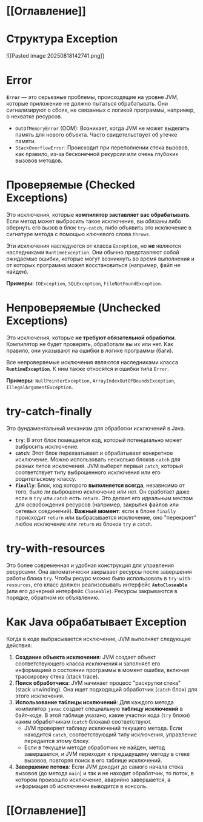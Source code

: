 # [[Оглавление]]

# Структура Exception
![[Pasted image 20250818142741.png]]
# Error

**`Error`** — это серьезные проблемы, происходящие на уровне JVM, которые приложение не должно пытаться обрабатывать. Они сигнализируют о сбоях, не связанных с логикой программы, например, о нехватке ресурсов.
- `OutOfMemoryError` (OOM): Возникает, когда JVM не может выделить память для нового объекта. Часто свидетельствует об утечке памяти.
- `StackOverflowError`: Происходит при переполнении стека вызовов, как правило, из-за бесконечной рекурсии или очень глубоких вызовов методов.
# Проверяемые (Checked Exceptions)

Это исключения, которые **компилятор заставляет вас обрабатывать**. Если метод может выбросить такое исключение, вы обязаны либо обернуть его вызов в блок `try-catch`, либо объявить это исключение в сигнатуре метода с помощью ключевого слова `throws`.

Эти исключения наследуются от класса `Exception`, но **не** являются наследниками `RuntimeException`. Они обычно представляют собой ожидаемые ошибки, которые могут возникнуть во время выполнения и от которых программа может восстановиться (например, файл не найден).

**Примеры:** `IOException`, `SQLException`, `FileNotFoundException`.
# Непроверяемые (Unchecked Exceptions)

Это исключения, которые **не требуют обязательной обработки**. Компилятор не будет проверять, обработали вы их или нет. Как правило, они указывают на ошибки в логике программы (баги).

Все непроверяемые исключения являются наследниками класса **`RuntimeException`**. К ним также относятся и ошибки типа `Error`.

**Примеры:** `NullPointerException`, `ArrayIndexOutOfBoundsException`, `IllegalArgumentException`.
# try-catch-finally

Это фундаментальный механизм для обработки исключений в Java.
- **`try`**: В этот блок помещается код, который потенциально может выбросить исключение.
- **`catch`**: Этот блок перехватывает и обрабатывает конкретное исключение. Можно использовать несколько блоков `catch` для разных типов исключений. JVM выберет первый `catch`, который соответствует типу выброшенного исключения или его родительскому классу.
- **`finally`**: Блок, код которого **выполняется всегда**, независимо от того, было ли выброшено исключение или нет. Он сработает даже если в `try` или `catch` есть `return`. Это делает его идеальным местом для освобождения ресурсов (например, закрытия файлов или сетевых соединений).
**Важный момент**: если в блоке `finally` происходит `return` или выбрасывается исключение, оно "перекроет" любое исключение или `return` из блоков `try` и `catch`.

# try-with-resources

Это более современная и удобная конструкция для управления ресурсами. Она автоматически закрывает ресурсы после завершения работы блока `try`.
Чтобы ресурс можно было использовать в `try-with-resources`, его класс должен реализовывать интерфейс **`AutoCloseable`** (или его дочерний интерфейс `Closeable`). Ресурсы закрываются в порядке, обратном их объявлению.
# Как Java обрабатывает Exception

Когда в коде выбрасывается исключение, JVM выполняет следующие действия:
1. **Создание объекта исключения**: JVM создает объект соответствующего класса исключения и заполняет его информацией о состоянии программы в момент ошибки, включая трассировку стека (stack trace).
2. **Поиск обработчика**: JVM начинает процесс "раскрутки стека" (stack unwinding). Она ищет подходящий обработчик (`catch` блок) для этого исключения.
3. **Использование таблицы исключений**: Для каждого метода компилятор `javac` создает специальную **таблицу исключений** в байт-коде. В этой таблице указано, какие участки кода (`try` блоки) каким обработчикам (`catch` блокам) соответствуют.
    - JVM проверяет таблицу исключений текущего метода. Если находится `catch`, соответствующий типу исключения, управление передается этому блоку.
    - Если в текущем методе обработчик не найден, метод завершается, и JVM переходит к предыдущему методу в стеке вызовов, повторяя поиск в его таблице исключений.
4. **Завершение потока**: Если JVM доходит до самого начала стека вызовов (до метода `main`) и так и не находит обработчик, то поток, в котором произошло исключение, аварийно завершается, а информация об исключении выводится в консоль.

# [[Оглавление]]